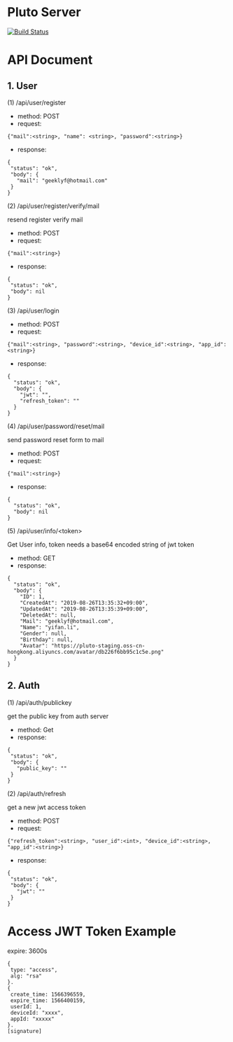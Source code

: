 # Pluto Server

[![Build Status](https://travis-ci.org/MuShare/pluto.svg?branch=master)](https://travis-ci.org/MuShare/pluto)

# API Document

## 1. User
(1) /api/user/register

 * method: POST
 * request: 
 ```
 {"mail":<string>, "name": <string>, "password":<string>}
 ```
 * response:
 ```
 {
  "status": "ok",
  "body": {
    "mail": "geeklyf@hotmail.com"
  }
}
 ```

(2) /api/user/register/verify/mail

resend register verify mail
 * method: POST
 * request:
 ```
 {"mail":<string>}
 ```
 * response:
 ```
{
  "status": "ok",
  "body": nil
}
 ```

(3) /api/user/login

* method: POST
* request:
```
{"mail":<string>, "password":<string>, "device_id":<string>, "app_id":<string>}
```
* response:
```
{
  "status": "ok",
  "body": {
    "jwt": "",
    "refresh_token": ""
  }
}
```

(4) /api/user/password/reset/mail

send password reset form to mail
* method: POST
* request:
```
{"mail":<string>}
```
* response:
```
{
  "status": "ok",
  "body": nil
}
```

(5) /api/user/info/\<token\>

Get User info, token needs a base64 encoded string of jwt token
* method: GET
* response:
```
{
  "status": "ok",
  "body": {
    "ID": 1,
    "CreatedAt": "2019-08-26T13:35:32+09:00",
    "UpdatedAt": "2019-08-26T13:35:39+09:00",
    "DeletedAt": null,
    "Mail": "geeklyf@hotmail.com",
    "Name": "yifan.li",
    "Gender": null,
    "Birthday": null,
    "Avatar": "https://pluto-staging.oss-cn-hongkong.aliyuncs.com/avatar/db226f6bb95c1c5e.png"
  }
}
```

## 2. Auth
(1) /api/auth/publickey

get the public key from auth server
 * method: Get
 * response:
 ```
{
  "status": "ok",
  "body": {
    "public_key": ""
  }
}
 ```
(2) /api/auth/refresh

get a new jwt access token
* method: POST
* request:
```
{"refresh_token":<string>, "user_id":<int>, "device_id":<string>, "app_id":<string>}
```
* response:
 ```
 {
  "status": "ok",
  "body": {
    "jwt": ""
  }
}
 ```

# Access JWT Token Example

expire: 3600s
```
{
 type: "access",
 alg: "rsa"
}.
{
 create_time: 1566396559,
 expire_time: 1566400159,
 userId: 1,
 deviceId: "xxxx",
 appId: "xxxxx"
}.
[signature]
```